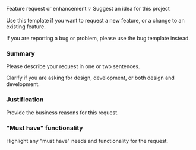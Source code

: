 Feature request or enhancement 💡
Suggest an idea for this project

Use this template if you want to request a new feature, or a change to an
existing feature.

If you are reporting a bug or problem, please use the bug template instead.

### Summary

Please describe your request in one or two sentences.

Clarify if you are asking for design, development, or both design and
development.

### Justification

Provide the business reasons for this request.

### "Must have" functionality

Highlight any "must have" needs and functionality for the request.

<!-- Provide as much useful information as you can -->